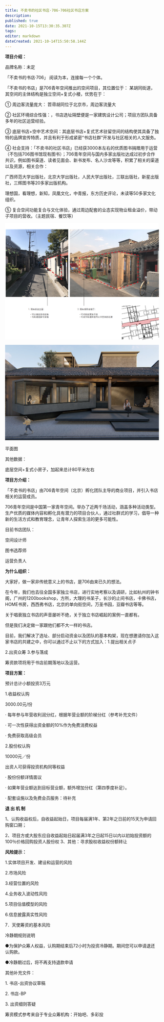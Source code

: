 ```yaml
---
title: 不卖书的社区书店·706-706社区书店方案
description: 
published: true
date: 2021-10-15T13:30:35.307Z
tags: 
editor: markdown
dateCreated: 2021-10-14T15:50:58.144Z
---
```


**项目介绍：**



品牌名称：未定



「不卖书的书店·706」 阅读为本，连接每一个个体。



「不卖书的书店」是706青年空间推出的空间项目，其位置位于： 某胡同街道，其空间的主体结构是独立空间+复式小楼，优势在于：



① 周边客流量庞大：	笤帚胡同位于北京市，周边客流量大



② 社区环境综合性强：，书店选址隔壁便是一家建筑设计公司；项目方团队具备多年的社区运营经验。



③ 底层书店+空中艺术空间：其底层书店+复式艺术驻留空间的结构使其具备了独特的品牌宣传特质，并且有利于形成紧密“书店社群”开发与社区相关的人文服务。



④ 社会支持：「不卖书的社区书店」已经获3000本左右的优质图书捐赠用于运营（不包括706图书馆现有图书）；706青年空间与国内多家出版社达成过初步合作共识，例如图书渠道、读者见面会、新书发布、名人沙龙等等，积累了相关的渠道以及资源，相关合作：



广西师范大学出版社，北京大学出版社，人民大学出版社，三联出版社，新星出版社，三辉图书等20多家出版机构。



理想国，看理想，新知，凤凰文化，中青报，东方历史评论，未读等50多家文化组织。



⑤ 复合空间功能复合与文化体验，通过周边配套的业态实现物业租金溢价，带动子项目的营收。（主题民宿、餐饮等）



![image](assets/6.jpg)


![image](assets/7.jpg)


平面图





其他数据：



底层空间+复式小房子，加起来总计80平米左右



**项目方介绍：**



「不卖书的书店」由706青年空间（北京）孵化团队主导的商业项目，并引入书店相关的运营成员。



706青年空间是中国第一家青年空间。举办了近两千场活动，涵盖多种活动类型。生产优质的媒体内容和孵化具有潜力的项目合伙人，通过社群式的学习，倡导一种新的生活方式和教育理念，让青年人探索生活的更多可能性。





目前书店团队：



空间设计师



图书选荐师



运营负责人



**为什么组织：**



大家好，做一家非传统意义上的书店，是706由来已久的想法。



在今年，我们也去往全国多家独立书店，进行实地考察以及调研，比如杭州的钟书阁，广州的1200bookshop，方所，大理的书呆子，长沙的止间书店，卡佛书店，HOME书房，西西弗书店，北京的单向街空间，万圣书园，豆瓣书店等等。



关于唱衰独立书店的声音屡听不绝，关于独立书店崛起的案例一直都有。



但是我们决定做一家跟他们都不大一样的书店。



目前，我们解决了选址、部分启动资金以及团队的基本构架，现在想邀请你加入这家书店的共建之中，你可以通过不止以下的方式加入：1.提出相关点子



2.出资众筹 3.参与落成



筹资款项将用于书店前期落地以及运营。



**项目方案：**



预计总计小额投资3万元



1.收益权认购



3000.00元/份



· 每年参与年营收利润分红，根据年营业额的阶梯分红（参考补充文件）



· 可一次性获得出资金额的10%作为免费消费权益



· 免费获取高级会员



2.股份权认购



10000元／份



出资人可获得投资机构同等权益



· 股份份额详情面议



· 如果年营业额达到目标营业额，额外增加分红（第四季度补足）。



· 配套设施以及免费会员服务：待补充



**退 出 机 制**



1、认购收益权后，自收益起始日，项目每届满1年、第2年之日前的15天为申请回购窗口期； 



2、项目方或大股东应自收益起始日起届满3年之日起15日以内以初始投资额的100％价格回购投资人股份权 3、其他：寻求股权收益权份额转让



**风险提示：**



1.实体项目开发、建设和运营的风险



2.市场风险



3.经营位置的风险



4.业务收入波动性风险



5.项目估值模型的风险



6.信息披露真实性风险



7．天使筹资的基本风险



冷静期规则说明



●为保护众筹人权益，认购期结束后72小时为投资冷静期。期间您可以申请退还认购款。



●冷静期过后，将不再支持退款申请





其他补充文件：



1. 书店-出资协议草稿



2. 书店-BP



3. 出资细则答疑



筹资模式参考来自于专业众筹机构：开始吧、多彩投







